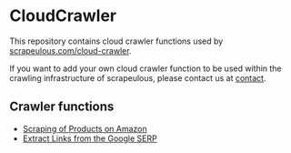 # CloudCrawler

This repository contains cloud crawler functions used by [scrapeulous.com/cloud-crawler](scrapeulous.com/cloud-crawler).

If you want to add your own cloud crawler function to be used within the crawling infrastructure of scrapeulous, please contact us at [contact](https://scrapeulous.com/contact/).

## Crawler functions

+ [Scraping of Products on Amazon](amazon.js)
+ [Extract Links from the Google SERP](google.js)